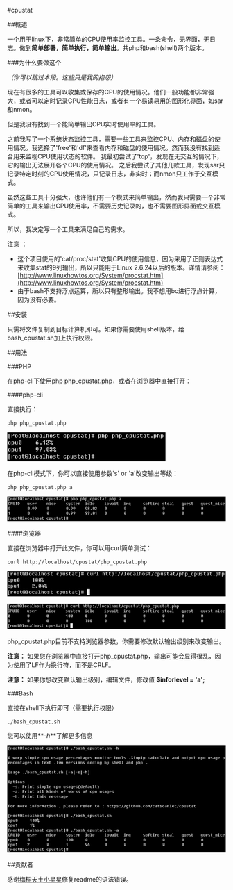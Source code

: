 #cpustat

##概述

一个用于linux下，非常简单的CPU使用率监控工具。一条命令，无界面，无日志。做到**简单部署，简单执行，简单输出**。共php和bash(shell)两个版本。

###为什么要做这个

_（你可以跳过本段。这些只是我的抱怨）_

现在有很多的工具可以收集或保存的CPU的使用情况。他们一般功能都非常强大，或者可以定时记录CPU性能日志，或者有一个易读易用的图形化界面，如sar和nmon。

但是我没有找到一个能简单输出CPU实时使用率的工具。

之前我写了一个系统状态监控工具，需要一些工具来监控CPU、内存和磁盘的使用情况。我选择了'free'和'df'来查看内存和磁盘的使用情况。然而我没有找到适合用来监视CPU使用状态的软件。 我最初尝试了'top'，发现在无交互的情况下，它的输出无法展开各个CPU的使用情况。 之后我尝试了其他几款工具，发现sar只记录特定时刻的CPU使用情况，只记录日志，非实时；而nmon只工作于交互模式。

虽然这些工具十分强大，也许他们有一个模式来简单输出，然而我只需要一个非常简单的工具来输出CPU使用率，不需要历史记录的，也不需要图形界面或交互模式。

所以，我决定写一个工具来满足自己的需求。

注意 ：
- 这个项目使用的'cat/proc/stat'收集CPU的使用信息，因为采用了正则表达式来收集stat的9列输出，所以只能用于Linux 2.6.24以后的版本。详情请参阅：[http://www.linuxhowtos.org/System/procstat.htm](http://www.linuxhowtos.org/System/procstat.htm)
- 由于bash不支持浮点运算，所以只有整形输出。我不想用bc进行浮点计算，因为没有必要。

##安装

只需将文件复制到目标计算机即可。如果你需要使用shell版本，给bash_cpustat.sh加上执行权限。

##用法

###PHP

在php-cli下使用php php_cpustat.php，或者在浏览器中直接打开：

####php-cli

直接执行：

```
php php_cpustat.php
```

![php php_cpustat.php level=s](https://raw.githubusercontent.com/catscarlet/cpustat/master/snapshot/php_cpustat_s.png)

在php-cli模式下，你可以直接使用参数's' or 'a'改变输出等级：

```
php php_cpustat.php a
```

![php php_cpustat.php level=-a](https://raw.githubusercontent.com/catscarlet/cpustat/master/snapshot/php_cpustat_a_a.png)

####浏览器

直接在浏览器中打开此文件，你可以用curl简单测试：

```
curl http://localhost/cpustat/php_cpustat.php
```

![curl php_cpustat.php level=s](https://raw.githubusercontent.com/catscarlet/cpustat/master/snapshot/php_cpustat_s_curl.png)

![curl php_cpustat.php level=a](https://raw.githubusercontent.com/catscarlet/cpustat/master/snapshot/php_cpustat_a_curl.png)

php_cpustat.php目前不支持浏览器参数，你需要修改默认输出级别来改变输出。

**注意：** 如果您在浏览器中直接打开php_cpustat.php，输出可能会显得很乱，因为使用了LF作为换行符，而不是CRLF。

**注意：** 如果你想改变默认输出级别，编辑文件，修改值 **$inforlevel = 'a';**

###Bash

直接在shell下执行即可（需要执行权限）

```
./bash_cpustat.sh
```

您可以使用**_-h_**了解更多信息

![bash_cpustat.sh](https://raw.githubusercontent.com/catscarlet/cpustat/master/snapshot/bash_cpustat.png)

##贡献者

感谢[梅桐天土小星星](http://weibo.com/p/1005051861229632)修复readme的语法错误。
